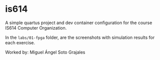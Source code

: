 # is614

A simple quartus project and dev container configuration for the course IS614 Computer Organization.

In the `labs/01-fpga` folder, are the screenshots with simulation results for each exercise.

Worked by: Miguel Ángel Soto Grajales
